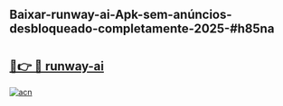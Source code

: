## Baixar-runway-ai-Apk-sem-anúncios-desbloqueado-completamente-2025-#h85na

# <h2><a href="https://ainizakaria.my?title=runway-ai&ref=20M">🔗👉 🔴 runway-ai</a></h2>

[![acn](https://github.com/user-attachments/assets/0f9c940e-d8b0-45ae-aac7-cd30a18b3e1c)](https://ainizakaria.my?title=runway-ai&ref=20M)

